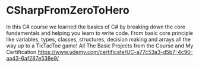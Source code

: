 # CSharpFromZeroToHero

In this C# course we learned the basics of C# by breaking down the core fundamentals and helping you learn to write code. 
From basic core principle like variables, types, classes, structures, decision making and arrays all the way up to a TicTacToe game!
All The Basic Projects from the Course and My Certification https://www.udemy.com/certificate/UC-a77c53a3-d5b7-4c90-aa43-6af287e538e9/
